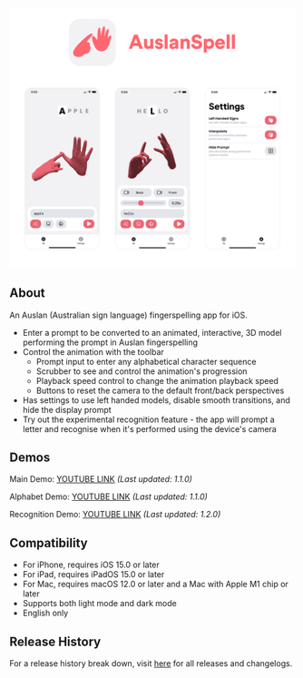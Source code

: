 ![page](Assets/page_1.1.0.png)

## About

An Auslan (Australian sign language) fingerspelling app for iOS.

* Enter a prompt to be converted to an animated, interactive, 3D model performing the prompt in Auslan fingerspelling
* Control the animation with the toolbar
    * Prompt input to enter any alphabetical character sequence
    * Scrubber to see and control the animation's progression
    * Playback speed control to change the animation playback speed
    * Buttons to reset the camera to the default front/back perspectives
* Has settings to use left handed models, disable smooth transitions, and hide the display prompt
* Try out the experimental recognition feature - the app will prompt a letter and recognise when it's performed using the device's camera

## Demos

Main Demo: [YOUTUBE LINK](https://youtube.com/watch?v=BS5IwGK1_Ls) *(Last updated: 1.1.0)*

Alphabet Demo: [YOUTUBE LINK](https://youtube.com/watch?v=8cXb0kTaQ-s) *(Last updated: 1.1.0)*

Recognition Demo: [YOUTUBE LINK](https://youtu.be/FaW3HjzHEoU) *(Last updated: 1.2.0)*

## Compatibility

* For iPhone, requires iOS 15.0 or later
* For iPad, requires iPadOS 15.0 or later
* For Mac, requires macOS 12.0 or later and a Mac with Apple M1 chip or later
* Supports both light mode and dark mode
* English only

## Release History

For a release history break down, visit [here](https://github.com/Andre-Pham/LimeApp/releases) for all releases and changelogs.

